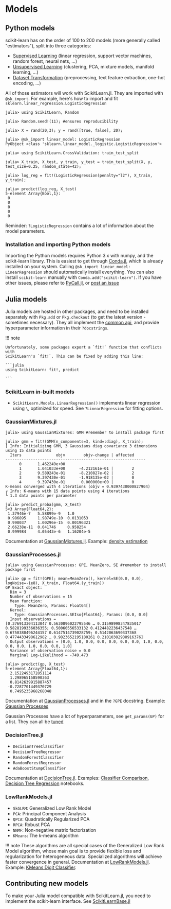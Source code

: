 # Models

## Python models

scikit-learn has on the order of 100 to 200 models (more generally called
"estimators"), split into three categories:

- [Supervised Learning](http://scikit-learn.org/stable/supervised_learning.html) (linear regression, support vector machines, random forest, neural nets, ...)
- [Unsupervised Learning](http://scikit-learn.org/stable/unsupervised_learning.html) (clustering, PCA, mixture models, manifold learning, ...)
- [Dataset Transformation](http://scikit-learn.org/stable/data_transforms.html) (preprocessing, text feature extraction, one-hot encoding, ...)

All of those estimators will work with ScikitLearn.jl. They are imported with
`@sk_import`. For example, here's how to import and fit
`sklearn.linear_regression.LogisticRegression`

```jldoctest models
julia> using ScikitLearn, Random

julia> Random.seed!(11); #ensures reproducibility

julia> X = rand(20,3); y = rand([true, false], 20);

julia> @sk_import linear_model: LogisticRegression
PyObject <class 'sklearn.linear_model._logistic.LogisticRegression'>

julia> using ScikitLearn.CrossValidation: train_test_split

julia> X_train, X_test, y_train, y_test = train_test_split(X, y, test_size=0.25, random_state=42);

julia> log_reg = fit!(LogisticRegression(penalty="l2"), X_train, y_train);

julia> predict(log_reg, X_test)
5-element Array{Bool,1}:
 0
 0
 0
 0
 0

```

Reminder: `?LogisticRegression` contains a lot of information about the model
parameters.

### Installation and importing Python models

Importing the Python models requires Python 3.x with numpy, and the
scikit-learn library. This is easiest to get through [Conda.jl](https://github.com/Luthaf/Conda.jl), which is already
installed on your system.  Calling `@sk_import linear_model: LinearRegression` should automatically install everything. You can also install `scikit-learn`
manually with `Conda.add("scikit-learn")`. If you have other issues, please
refer to [PyCall.jl](https://github.com/stevengj/PyCall.jl#installation), or
[post an issue](https://github.com/cstjean/ScikitLearn.jl/issues/new)



## Julia models

Julia models are hosted in other packages, and need to be installed separately
with `Pkg.add` or `Pkg.checkout` (to get the latest version - sometimes
necessary). They all implement the [common api](api.md), and provide
hyperparameter information in their `?docstrings`.

!!! note

    Unfortunately, some packages export a `fit!` function that conflicts with
    ScikitLearn's `fit!`. This can be fixed by adding this line:
    
    ```julia
    using ScikitLearn: fit!, predict
    
    ```
    
### ScikitLearn in-built models

- `ScikitLearn.Models.LinearRegression()` implements linear regression using
  `\`, optimized for speed. See `?LinearRegression` for fitting options.

### GaussianMixtures.jl

```jldoctest models
julia> using GaussianMixtures: GMM #remember to install package first

julia> gmm = fit!(GMM(n_components=3, kind=:diag), X_train);
[ Info: Initializing GMM, 3 Gaussians diag covariance 3 dimensions using 15 data points
  Iters               objv        objv-change | affected
-------------------------------------------------------------
      0       1.462249e+00
      1       1.041033e+00      -4.212161e-01 |        2
      2       9.589243e-01      -8.210827e-02 |        2
      3       9.397430e-01      -1.918135e-02 |        0
      4       9.397430e-01       0.000000e+00 |        0
K-means converged with 4 iterations (objv = 0.9397430000827904)
┌ Info: K-means with 15 data points using 4 iterations
└ 1.3 data points per parameter

julia> predict_proba(gmm, X_test)
5×3 Array{Float64,2}:
 1.37946e-7   5.58899e-9   1.0
 0.986895     1.98749e-10  0.0131053
 0.998037     1.00296e-15  0.00196321
 2.66238e-11  0.041746     0.958254
 0.999984     4.05443e-6   1.16204e-5

```

Documentation at [GaussianMixtures.jl](https://github.com/davidavdav/GaussianMixtures.jl). Example: [density estimation](https://github.com/cstjean/ScikitLearn.jl/blob/master/examples/Density_Estimation_Julia.ipynb)

### GaussianProcesses.jl

```jldoctest models
julia> using GaussianProcesses: GPE, MeanZero, SE #remember to install package first

julia> gp = fit!(GPE(; mean=MeanZero(), kernel=SE(0.0, 0.0), logNoise=-1e8), X_train, Float64.(y_train))
GP Exact object:
  Dim = 3
  Number of observations = 15
  Mean function:
    Type: MeanZero, Params: Float64[]
  Kernel:
    Type: GaussianProcesses.SEIso{Float64}, Params: [0.0, 0.0]
  Input observations =
[0.376913304113047 0.5630896022795546 … 0.31598998347835017 0.5828199336036355; 0.50060556533132 0.4124482236437548 … 0.6750380496244157 0.6147514739028759; 0.5142063690337368 0.4774433498612982 … 0.9823652195180261 0.21010382988916376]
  Output observations = [0.0, 1.0, 0.0, 0.0, 0.0, 0.0, 0.0, 1.0, 0.0, 0.0, 0.0, 1.0, 0.0, 0.0, 1.0]
  Variance of observation noise = 0.0
  Marginal Log-Likelihood = -749.473

julia> predict(gp, X_test)
5-element Array{Float64,1}:
  2.1522493172851114
  1.298965158590363
  0.8142639915887457
 -0.7287701449370729
  0.7495235968268048

```

Documentation at [GaussianProcesses.jl](https://github.com/STOR-i/GaussianProcesses.jl) and in the `?GPE` docstring. Example: [Gaussian Processes](https://github.com/cstjean/ScikitLearn.jl/blob/master/examples/Gaussian_Processes_Julia.ipynb)

Gaussian Processes have a lot of hyperparameters, see `get_params(GP)`
for a list. They can all be [tuned](model_selection.md)

### DecisionTree.jl

- `DecisionTreeClassifier`
- `DecisionTreeRegressor`
- `RandomForestClassifier`
- `RandomForestRegressor`
- `AdaBoostStumpClassifier`

Documentation at [DecisionTree.jl](https://github.com/bensadeghi/DecisionTree.jl#scikitlearnjl). Examples: [Classifier Comparison](https://github.com/cstjean/ScikitLearn.jl/blob/master/examples/Classifier_Comparison_Julia.ipynb), [Decision Tree Regression](https://github.com/cstjean/ScikitLearn.jl/blob/master/examples/Decision_Tree_Regression_Julia.ipynb) notebooks.

### LowRankModels.jl

- `SkGLRM`: Generalized Low Rank Model
- `PCA`: Principal Component Analysis
- `QPCA`: Quadratically Regularized PCA
- `RPCA`: Robust PCA
- `NNMF`: Non-negative matrix factorization
- `KMeans`: The k-means algorithm

!!! note
    These algorithms are all special cases of the Generalized Low Rank Model algorithm,
    whose main goal is to provide flexible loss and regularization for heterogeneous data. 
    Specialized algorithms will achieve faster convergence in general.
    Documentation at [LowRankModels.jl](https://github.com/madeleineudell/LowRankModels.jl#scikitlearn). Example: [KMeans Digit Classifier](https://github.com/cstjean/ScikitLearn.jl/blob/master/examples/Plot_Kmeans_Digits_Julia.ipynb).



## Contributing new models

To make your Julia model compatible with ScikitLearn.jl, you need to implement
the scikit-learn interface. See [ScikitLearnBase.jl](https://github.com/cstjean/ScikitLearnBase.jl)

